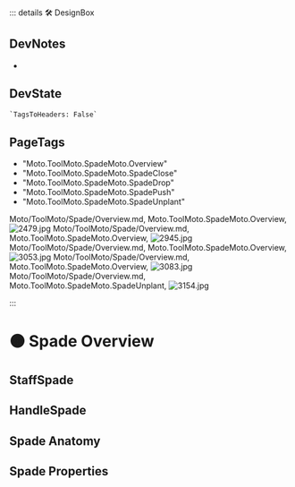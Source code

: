 ::: details 🛠 <dev>DesignBox</dev>

## DevNotes

-

## DevState

```py
`TagsToHeaders: False`
```

<h2>PageTags</h2>

- "Moto.ToolMoto.SpadeMoto.Overview"
- "Moto.ToolMoto.SpadeMoto.SpadeClose"
- "Moto.ToolMoto.SpadeMoto.SpadeDrop"
- "Moto.ToolMoto.SpadeMoto.SpadePush"
- "Moto.ToolMoto.SpadeMoto.SpadeUnplant"

Moto/ToolMoto/Spade/Overview.md, <dev>Moto.ToolMoto.SpadeMoto.Overview</dev>, ![2479.jpg](/PaperPhoto/2479.jpg)
Moto/ToolMoto/Spade/Overview.md, <dev>Moto.ToolMoto.SpadeMoto.Overview</dev>, ![2945.jpg](/PaperPhoto/2945.jpg)
Moto/ToolMoto/Spade/Overview.md, <dev>Moto.ToolMoto.SpadeMoto.Overview</dev>, ![3053.jpg](/PaperPhoto/3053.jpg)
Moto/ToolMoto/Spade/Overview.md, <dev>Moto.ToolMoto.SpadeMoto.Overview</dev>, ![3083.jpg](/PaperPhoto/3083.jpg)
Moto/ToolMoto/Spade/Overview.md, <dev>Moto.ToolMoto.SpadeMoto.SpadeUnplant</dev>, ![3154.jpg](/PaperPhoto/3154.jpg)

:::

# 🟠 <moto>Spade Overview</moto>

## StaffSpade

## HandleSpade

## Spade Anatomy

## Spade Properties
